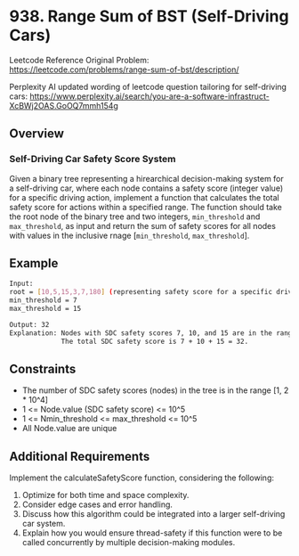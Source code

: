 # 938. Range Sum of BST (Self-Driving Cars)

Leetcode Reference Original Problem: https://leetcode.com/problems/range-sum-of-bst/description/

Perplexity AI updated wording of leetcode question tailoring for self-driving cars: https://www.perplexity.ai/search/you-are-a-software-infrastruct-XcBWj2OAS.GoOQ7mmh154g

## Overview

### Self-Driving Car Safety Score System

Given a binary tree representing a hirearchical decision-making system for a self-driving car, where each node contains a safety score (integer value) for a specific driving action, implement a function that calculates the total safety score for actions within a specified range. The function should take the root node of the binary tree and two integers, `min_threshold` and `max_threshold`, as input and return the sum of safety scores for all nodes with values in the inclusive rnage [`min_threshold`, `max_threshold`]. 

## Example

~~~bash
Input: 
root = [10,5,15,3,7,180] (representing safety score for a specific driving action)
min_threshold = 7
max_threshold = 15

Output: 32
Explanation: Nodes with SDC safety scores 7, 10, and 15 are in the range [7, 15]. 
             The total SDC safety score is 7 + 10 + 15 = 32.
~~~

## Constraints

- The number of SDC safety scores (nodes) in the tree is in the range [1, 2 * 10^4]
- 1 <= Node.value (SDC safety score) <= 10^5
- 1 <= Nmin_threshold <= max_threshold <= 10^5
- All Node.value are unique

## Additional Requirements

Implement the calculateSafetyScore function, considering the following:

1. Optimize for both time and space complexity.
2. Consider edge cases and error handling.
3. Discuss how this algorithm could be integrated into a larger self-driving car system.
4. Explain how you would ensure thread-safety if this function were to be called concurrently by multiple decision-making modules.
